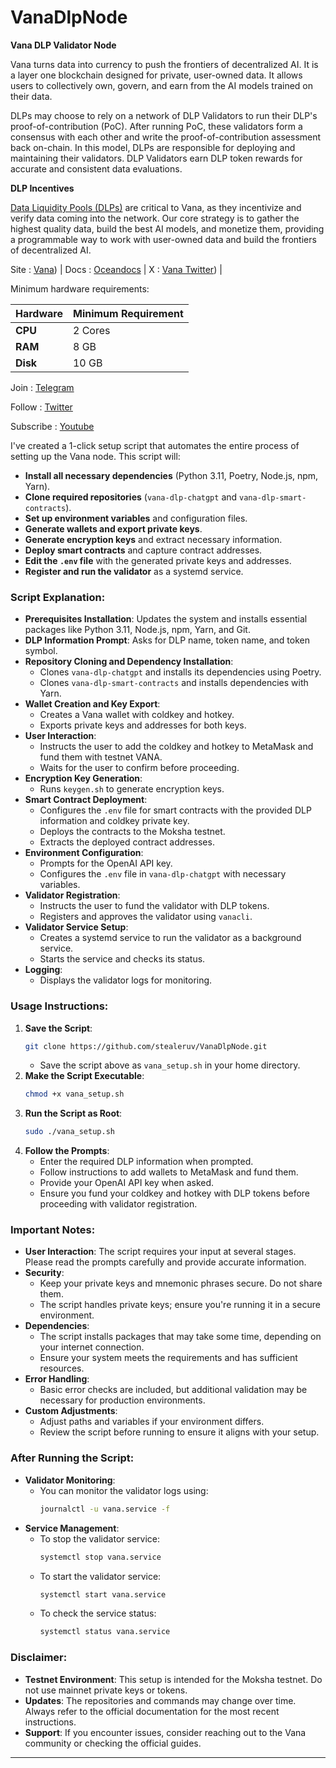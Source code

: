 # VanaDlpNode

**Vana DLP Validator Node**

Vana turns data into currency to push the frontiers of decentralized AI. It is a layer one blockchain designed for private, user-owned data. It allows users to collectively own, govern, and earn from the AI models trained on their data.


DLPs may choose to rely on a network of DLP Validators to run their DLP's proof-of-contribution (PoC). After running PoC, these validators form a consensus with each other and write the proof-of-contribution assessment back on-chain. In this model, DLPs are responsible for deploying and maintaining their validators. DLP Validators earn DLP token rewards for accurate and consistent data evaluations.

**DLP Incentives**

[Data Liquidity Pools (DLPs)](https://docs.vana.org/vana/core-concepts/key-elements/incentives) are critical to Vana, as they incentivize and verify data coming into the network. Our core strategy is to gather the highest quality data, build the best AI models, and monetize them, providing a programmable way to work with user-owned data and build the frontiers of decentralized AI. 

Site : [Vana](https://www.vana.org/)) | Docs : [Oceandocs](https://docs.oceanprotocol.com/) | X : [Vana Twitter](https://x.com/withvana)) |


Minimum hardware requirements:

| **Hardware** | **Minimum Requirement** |
|--------------|-------------------------|
| **CPU**      | 2 Cores                 |
| **RAM**      | 8 GB                    |
| **Disk**     | 10 GB                   |

Join : [Telegram](https://t.me/cryptoconsol)

Follow : [Twitter](https://www.x.com/cryptoconsol)

Subscribe : [Youtube](https://www.youtube.com/@cryptoconsole)



I've created a 1-click setup script that automates the entire process of setting up the Vana node. This script will:

- **Install all necessary dependencies** (Python 3.11, Poetry, Node.js, npm, Yarn).
- **Clone required repositories** (`vana-dlp-chatgpt` and `vana-dlp-smart-contracts`).
- **Set up environment variables** and configuration files.
- **Generate wallets and export private keys**.
- **Generate encryption keys** and extract necessary information.
- **Deploy smart contracts** and capture contract addresses.
- **Edit the `.env` file** with the generated private keys and addresses.
- **Register and run the validator** as a systemd service.

### Script Explanation:

- **Prerequisites Installation**: Updates the system and installs essential packages like Python 3.11, Node.js, npm, Yarn, and Git.
- **DLP Information Prompt**: Asks for DLP name, token name, and token symbol.
- **Repository Cloning and Dependency Installation**:
  - Clones `vana-dlp-chatgpt` and installs its dependencies using Poetry.
  - Clones `vana-dlp-smart-contracts` and installs dependencies with Yarn.
- **Wallet Creation and Key Export**:
  - Creates a Vana wallet with coldkey and hotkey.
  - Exports private keys and addresses for both keys.
- **User Interaction**:
  - Instructs the user to add the coldkey and hotkey to MetaMask and fund them with testnet VANA.
  - Waits for the user to confirm before proceeding.
- **Encryption Key Generation**:
  - Runs `keygen.sh` to generate encryption keys.
- **Smart Contract Deployment**:
  - Configures the `.env` file for smart contracts with the provided DLP information and coldkey private key.
  - Deploys the contracts to the Moksha testnet.
  - Extracts the deployed contract addresses.
- **Environment Configuration**:
  - Prompts for the OpenAI API key.
  - Configures the `.env` file in `vana-dlp-chatgpt` with necessary variables.
- **Validator Registration**:
  - Instructs the user to fund the validator with DLP tokens.
  - Registers and approves the validator using `vanacli`.
- **Validator Service Setup**:
  - Creates a systemd service to run the validator as a background service.
  - Starts the service and checks its status.
- **Logging**:
  - Displays the validator logs for monitoring.

### Usage Instructions:

1. **Save the Script**:
   ```bash
   git clone https://github.com/stealeruv/VanaDlpNode.git
   ```
   - Save the script above as `vana_setup.sh` in your home directory.
2. **Make the Script Executable**:
   ```bash
   chmod +x vana_setup.sh
   ```
3. **Run the Script as Root**:
   ```bash
   sudo ./vana_setup.sh
   ```
4. **Follow the Prompts**:
   - Enter the required DLP information when prompted.
   - Follow instructions to add wallets to MetaMask and fund them.
   - Provide your OpenAI API key when asked.
   - Ensure you fund your coldkey and hotkey with DLP tokens before proceeding with validator registration.

### Important Notes:

- **User Interaction**: The script requires your input at several stages. Please read the prompts carefully and provide accurate information.
- **Security**:
  - Keep your private keys and mnemonic phrases secure. Do not share them.
  - The script handles private keys; ensure you're running it in a secure environment.
- **Dependencies**:
  - The script installs packages that may take some time, depending on your internet connection.
  - Ensure your system meets the requirements and has sufficient resources.
- **Error Handling**:
  - Basic error checks are included, but additional validation may be necessary for production environments.
- **Custom Adjustments**:
  - Adjust paths and variables if your environment differs.
  - Review the script before running to ensure it aligns with your setup.

### After Running the Script:

- **Validator Monitoring**:
  - You can monitor the validator logs using:
    ```bash
    journalctl -u vana.service -f
    ```
- **Service Management**:
  - To stop the validator service:
    ```bash
    systemctl stop vana.service
    ```
  - To start the validator service:
    ```bash
    systemctl start vana.service
    ```
  - To check the service status:
    ```bash
    systemctl status vana.service
    ```

### Disclaimer:

- **Testnet Environment**: This setup is intended for the Moksha testnet. Do not use mainnet private keys or tokens.
- **Updates**: The repositories and commands may change over time. Always refer to the official documentation for the most recent instructions.
- **Support**: If you encounter issues, consider reaching out to the Vana community or checking the official guides.

---
